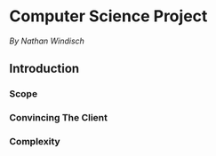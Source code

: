# Computer Science Project
*By Nathan Windisch*

## Introduction
### Scope

### Convincing The Client

### Complexity
